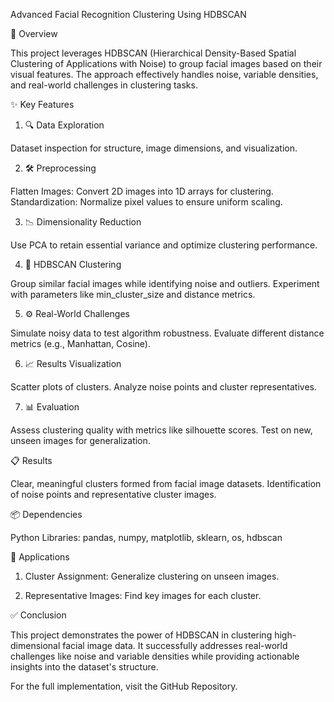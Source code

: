 Advanced Facial Recognition Clustering Using HDBSCAN


📌 Overview

This project leverages HDBSCAN (Hierarchical Density-Based Spatial Clustering of Applications with Noise) to group facial images based on their visual features. The approach effectively handles noise, variable densities, and real-world challenges in clustering tasks.

✨ Key Features

1. 🔍 Data Exploration

Dataset inspection for structure, image dimensions, and visualization.

2. 🛠️ Preprocessing

Flatten Images: Convert 2D images into 1D arrays for clustering.
Standardization: Normalize pixel values to ensure uniform scaling.

3. 📉 Dimensionality Reduction

Use PCA to retain essential variance and optimize clustering performance.

4. 🧠 HDBSCAN Clustering

Group similar facial images while identifying noise and outliers.
Experiment with parameters like min_cluster_size and distance metrics.

5. ⚙️ Real-World Challenges

Simulate noisy data to test algorithm robustness.
Evaluate different distance metrics (e.g., Manhattan, Cosine).

6. 📈 Results Visualization

Scatter plots of clusters.
Analyze noise points and cluster representatives.

7. 📊 Evaluation

Assess clustering quality with metrics like silhouette scores.
Test on new, unseen images for generalization.

📋 Results

Clear, meaningful clusters formed from facial image datasets.
Identification of noise points and representative cluster images.

📦 Dependencies

Python Libraries:
pandas, numpy, matplotlib, sklearn, os, hdbscan

🚀 Applications

1. Cluster Assignment: Generalize clustering on unseen images.

2. Representative Images: Find key images for each cluster.

✅ Conclusion

This project demonstrates the power of HDBSCAN in clustering high-dimensional facial image data. It successfully addresses real-world challenges like noise and variable densities while providing actionable insights into the dataset's structure.

For the full implementation, visit the GitHub Repository.
